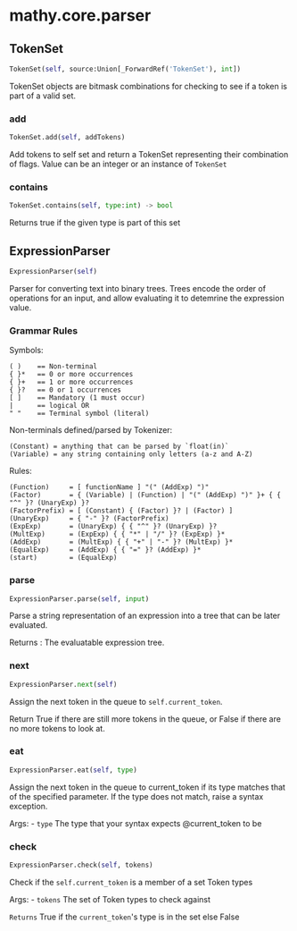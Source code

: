 # mathy.core.parser

## TokenSet
```python
TokenSet(self, source:Union[_ForwardRef('TokenSet'), int])
```
TokenSet objects are bitmask combinations for checking to see
if a token is part of a valid set.
### add
```python
TokenSet.add(self, addTokens)
```
Add tokens to self set and return a TokenSet representing
their combination of flags.  Value can be an integer or an instance
of `TokenSet`
### contains
```python
TokenSet.contains(self, type:int) -> bool
```
Returns true if the given type is part of this set
## ExpressionParser
```python
ExpressionParser(self)
```
Parser for converting text into binary trees. Trees encode the order of
operations for an input, and allow evaluating it to detemrine the expression
value.

### Grammar Rules

Symbols:
```
( )    == Non-terminal
{ }*   == 0 or more occurrences
{ }+   == 1 or more occurrences
{ }?   == 0 or 1 occurrences
[ ]    == Mandatory (1 must occur)
|      == logical OR
" "    == Terminal symbol (literal)
```

Non-terminals defined/parsed by Tokenizer:
```
(Constant) = anything that can be parsed by `float(in)`
(Variable) = any string containing only letters (a-z and A-Z)
```

Rules:
```
(Function)     = [ functionName ] "(" (AddExp) ")"
(Factor)       = { (Variable) | (Function) | "(" (AddExp) ")" }+ { { "^" }? (UnaryExp) }?
(FactorPrefix) = [ (Constant) { (Factor) }? | (Factor) ]
(UnaryExp)     = { "-" }? (FactorPrefix)
(ExpExp)       = (UnaryExp) { { "^" }? (UnaryExp) }?
(MultExp)      = (ExpExp) { { "*" | "/" }? (ExpExp) }*
(AddExp)       = (MultExp) { { "+" | "-" }? (MultExp) }*
(EqualExp)     = (AddExp) { { "=" }? (AddExp) }*
(start)        = (EqualExp)
```

### parse
```python
ExpressionParser.parse(self, input)
```
Parse a string representation of an expression into a tree
that can be later evaluated.

Returns : The evaluatable expression tree.

### next
```python
ExpressionParser.next(self)
```
Assign the next token in the queue to `self.current_token`.

Return True if there are still more tokens in the queue, or False if there
are no more tokens to look at.
### eat
```python
ExpressionParser.eat(self, type)
```
Assign the next token in the queue to current_token if its type
matches that of the specified parameter. If the type does not match,
raise a syntax exception.

Args:
    - `type` The type that your syntax expects @current_token to be

### check
```python
ExpressionParser.check(self, tokens)
```
Check if the `self.current_token` is a member of a set Token types

Args:
    - `tokens` The set of Token types to check against

`Returns` True if the `current_token`'s type is in the set else False
